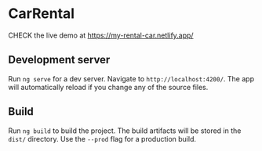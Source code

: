 # CarRental

CHECK the live demo at <a href="https://my-rental-car.netlify.app/" target="_blank">https://my-rental-car.netlify.app/</a>

## Development server

Run `ng serve` for a dev server. Navigate to `http://localhost:4200/`. The app will automatically reload if you change any of the source files.

## Build

Run `ng build` to build the project. The build artifacts will be stored in the `dist/` directory. Use the `--prod` flag for a production build.

